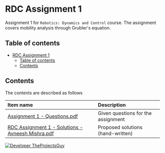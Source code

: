 # RDC Assignment 1

Assignment 1 for `Robotics: Dynamics and Control` course. The assignment covers mobility analysis through Grubler's equation.

## Table of contents

- [RDC Assignment 1](#rdc-assignment-1)
    - [Table of contents](#table-of-contents)
    - [Contents](#contents)

## Contents

The contents are described as follows

| Item name | Description |
| :---- | :---- |
| [Assignment 1 - Questions.pdf](./Assignment%201%20-%20Questions.pdf) | Given questions for the assignment |
| [RDC Assignment 1 - Solutions - Avneesh Mishra.pdf](./RDC%20Assignment%201%20-%20Solutions%20-%20Avneesh%20Mishra.pdf) | Proposed solutions (hand-written) |

[![Developer TheProjectsGuy][dev-shield]][dev-profile-link]

[dev-shield]: https://img.shields.io/badge/Developer-TheProjectsGuy-blue
[dev-profile-link]: https://github.com/TheProjectsGuy
